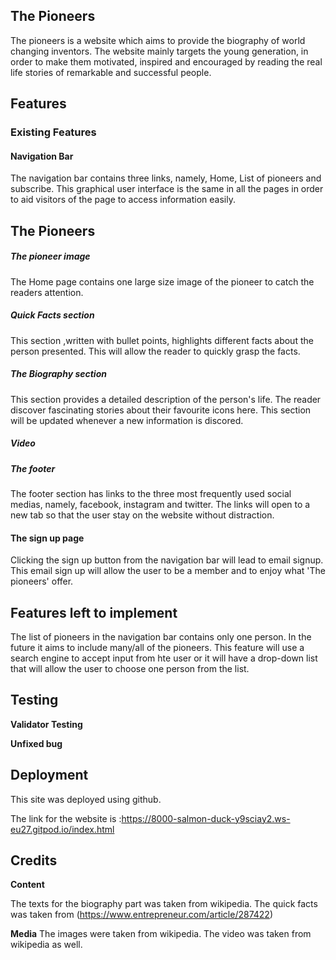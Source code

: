 ## The Pioneers

The pioneers is a website which aims to provide the biography of world changing inventors. The website mainly targets the young generation, in order to make them motivated, inspired  and encouraged by reading the real life stories of remarkable and successful people. 


## Features

### Existing Features

#### Navigation Bar

The navigation bar contains three links, namely,  Home, List of pioneers and subscribe. This graphical user interface is the same in all the pages in order to aid visitors of the page to access information easily.  

## The Pioneers

##### The pioneer image

The Home page contains one large size image of the pioneer to catch the readers attention. 

##### Quick Facts section
This section ,written with bullet points, highlights different facts about the person presented. This will allow the reader to quickly grasp the facts.

##### The Biography section 

This section provides a detailed description of the person's life. The reader discover fascinating stories about their favourite icons here. This section will be updated whenever a new information is discored. 

##### Video 

##### The footer

The footer section has links to the three most frequently used social medias, namely, facebook, instagram and twitter. The links will open to a new tab so that the user stay on the website without distraction.


#### The sign up page

Clicking the sign up button from the navigation bar will lead to email signup. This email sign up will allow the user to be a member and to enjoy what 'The pioneers' offer.

## Features left to implement
The list of pioneers in the navigation bar contains only one person. In the future it aims to include many/all of the pioneers. This  feature will use a search engine to accept input from hte user or it will have a drop-down list that will allow the user to choose one person from the list. 


## Testing

**Validator Testing**


**Unfixed bug**


## Deployment

This site was deployed using github.

The link for the website is :https://8000-salmon-duck-y9sciay2.ws-eu27.gitpod.io/index.html

## Credits

**Content**

The texts for the biography part was taken from wikipedia. 
The quick facts was taken from (https://www.entrepreneur.com/article/287422)


**Media**
The images were taken from wikipedia.
The video was taken from wikipedia as well.
